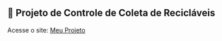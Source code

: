 ## 🌿 Projeto de Controle de Coleta de Recicláveis

Acesse o site: [Meu Projeto](https://nogsthe.github.io/projeto-coleta/)
